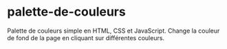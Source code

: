 # palette-de-couleurs
Palette de couleurs simple en HTML, CSS et JavaScript. Change la couleur de fond de la page en cliquant sur différentes couleurs.
